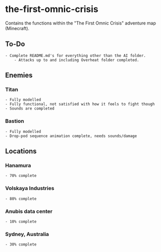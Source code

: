 # the-first-omnic-crisis
Contains the functions within the "The First Omnic Crisis" adventure map (Minecraft).

## To-Do
    - Complete README.md's for everything other than the AI folder.
        - Attacks up to and including Overheat folder completed.

## Enemies
  
### Titan
    - Fully modelled
    - Fully functional, not satisfied with how it feels to fight though
    - Sounds are completed
    
### Bastion
    - Fully modelled
    - Drop-pod sequence animation complete, needs sounds/damage
      
## Locations

### Hanamura
    - 70% complete
    
### Volskaya Industries
    - 80% complete
    
### Anubis data center
    - 10% complete
    
### Sydney, Australia
    - 30% complete
